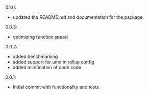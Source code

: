 0.1.0:
- updated the README.md and documentation for the package.

0.0.3:
- optimizing function speed

0.0.2:
- added benchmarking
- added support for umd in rollup config
- added minification of code code

0.0.1:
- Initial commit with functionality and tests
